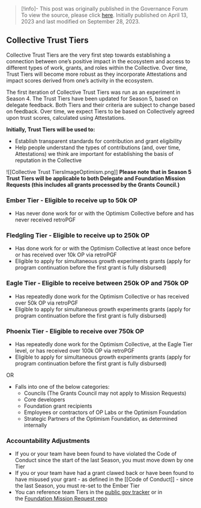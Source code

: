 > [!info]- This post was originally published in the Governance Forum
> To view the source, please click [here](https://gov.optimism.io/t/collective-trust-tiers/5877). Initially published on April 13, 2023 and last modified on September 28, 2023.

<span class="notvisible"></span>
## Collective Trust Tiers

Collective Trust Tiers are the very first step towards establishing a connection between one’s positive impact in the ecosystem and access to different types of work, grants, and roles within the Collective. Over time, Trust Tiers will become more robust as they incorporate Attestations and impact scores derived from one’s activity in the ecosystem.

The first iteration of Collective Trust Tiers was run as an experiment in Season 4. The Trust Tiers have been updated for Season 5, based on delegate feedback. Both Tiers and their criteria are subject to change based on feedback. Over time, we expect Tiers to be based on Collectively agreed upon trust scores, calculated using Attestations.

**Initially, Trust Tiers will be used to:**

- Establish transparent standards for contribution and grant eligibility
- Help people understand the types of contributions (and, over time, Attestations) we think are important for establishing the basis of reputation in the Collective

![[Collective Trust TiersImageOptimism.png]]
**Please note that in Season 5 Trust Tiers will be applicable to both Delegate and Foundation Mission Requests (this includes all grants processed by the Grants Council.)**

### Ember Tier - Eligible to receive up to 50k OP

- Has never done work for or with the Optimism Collective before and has never received retroPGF

### Fledgling Tier - Eligible to receive up to 250k OP

- Has done work for or with the Optimism Collective at least once before or has received over 10k OP via retroPGF
- Eligible to apply for simultaneous growth experiments grants (apply for program continuation before the first grant is fully disbursed)

### Eagle Tier - Eligible to receive between 250k OP and 750k OP

- Has repeatedly done work for the Optimism Collective or has received over 50k OP via retroPGF
- Eligible to apply for simultaneous growth experiments grants (apply for program continuation before the first grant is fully disbursed)

### Phoenix Tier - Eligible to receive over 750k OP

- Has repeatedly done work for the Optimism Collective, at the Eagle Tier level, or has received over 100k OP via retroPGF
- Eligible to apply for simultaneous growth experiments grants (apply for program continuation before the first grant is fully disbursed)

OR

- Falls into one of the below categories:
    - Councils (The Grants Council may not apply to Mission Requests)
    - Core developers
    - Foundation grant recipients
    - Employees or contractors of OP Labs or the Optimism Foundation
    - Strategic Partners of the Optimism Foundation, as determined internally

### Accountability Adjustments

- If you or your team have been found to have violated the Code of Conduct since the start of the last Season, you must move down by one Tier
- If you or your team have had a grant clawed back or have been found to have misused your grant - as defined in the [[Code of Conduct]] - since the last Season, you must re-set to the Ember Tier
- You can reference team Tiers in the [public gov tracker](https://docs.google.com/spreadsheets/d/1Ul8iMTsOFUKUmqz6MK0zpgt8Ki8tFtoWKGlwXj-Op34/edit?usp=sharing) or in the [Foundation Mission Request repo](https://github.com/ethereum-optimism/ecosystem-contributions/issues?q=is%3Aissue+is%3Aopen+RFP)
